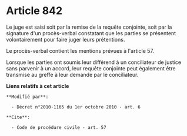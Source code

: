 # Article 842

Le juge est saisi soit par la remise de la requête conjointe, soit par la signature d'un procès-verbal constatant que les
parties se présentent volontairement pour faire juger leurs prétentions. 

Le procès-verbal contient les mentions prévues à l'article 57. 

Lorsque les parties ont soumis leur différend à un conciliateur de justice sans parvenir à un accord, leur requête conjointe
peut également être transmise au greffe à leur demande par le conciliateur.

**Liens relatifs à cet article**

	**Modifié par**:

	  - Décret n°2010-1165 du 1er octobre 2010 - art. 6

	**Cite**:

	  - Code de procédure civile - art. 57

